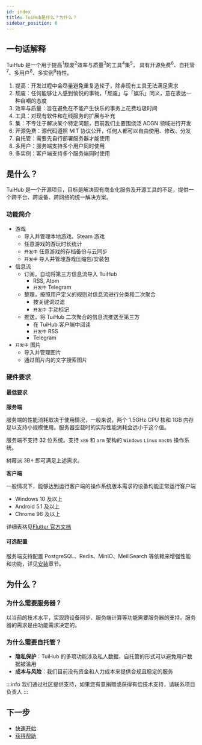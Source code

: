 ```yaml
---
id: index
title: TuiHub是什么？为什么？
sidebar_position: 0
---
```


## 一句话解释

TuiHub 是一个用于提高<sup>1</sup>颓废<sup>2</sup>效率与质量<sup>3</sup>的工具<sup>4</sup>集<sup>5</sup>，
具有开源免费<sup>6</sup>、自托管<sup>7</sup>、多用户<sup>8</sup>、多实例<sup>9</sup>特性。

1. 提高：开发过程中会尽量避免重复造轮子，除非现有工具无法满足需求
2. 颓废：任何能够让人感到愉悦的事物，「颓废」与「娱乐」同义，意在表达一种自嘲的态度
3. 效率与质量：旨在避免在不能产生快乐的事务上花费垃圾时间
4. 工具：对现有软件和在线服务的扩展与补充
5. 集：不专注于解决某个特定问题，目前我们主要围绕泛 ACGN 领域进行开发
6. 开源免费：源代码遵照 MIT 协议公开，任何人都可以自由使用、修改、分发
7. 自托管：需要先自行部署服务器才能使用
8. 多用户：服务端支持多个用户同时使用
9. 多实例：客户端支持多个服务端同时使用

## 是什么？

TuiHub 是一个开源项目，目标是解决现有商业化服务及开源工具的不足，提供一个跨平台、跨设备、跨网络的统一解决方案。

### 功能简介

- 游戏
  - 导入并管理本地游戏、Steam 游戏
  - 任意游戏的游玩时长统计
  - `开发中` 任意游戏的存档备份与云同步
  - `开发中` 导入并管理游戏压缩包/安装包
- 信息流
  - 订阅，自动将第三方信息流导入 TuiHub
    - RSS, Atom
    - `开发中` Telegram
  - 整理，按照用户定义的规则对信息流进行分类和二次聚合
    - 按关键词过滤
    - `开发中` 手动标记
  - 推送，将 TuiHub 二次聚合的信息流推送至第三方
    - 在 TuiHub 客户端中阅读
    - `开发中` RSS
    - Telegram
- `开发中` 图片
  - 导入并管理图片
  - 通过图片内的文字搜索图片

### 硬件要求

#### 最低要求

**服务端**

服务端的性能消耗取决于使用情况，一般来说，两个 1.5GHz CPU 核和 1GB 内存足以支持小规模使用。服务器空载时的实际性能消耗会远小于这个值。

服务端不支持 32 位系统。支持 `x86` 和 `arm` 架构的 `Windows` `Linux` `macOS` 操作系统。

树莓派 3B+ 即可满足上述需求。

**客户端**

一般情况下，能够达到运行客户端的操作系统版本需求的设备均能正常运行客户端

- Windows 10 及以上
- Android 5.1 及以上
- Chrome 96 及以上

详细表格见[Flutter 官方文档](https://docs.flutter.dev/reference/supported-platforms)

#### 可选配置

服务端支持配置 PostgreSQL、Redis、MinIO、MeiliSearch 等依赖来增强性能和功能，详见[安装](./installation)章节。

## 为什么？

### 为什么需要服务器？

以当前的技术水平，实现跨设备同步、服务端计算等功能需要服务器的支持。服务器的需求是由功能需求决定的。

### 为什么需要自托管？

- **隐私保护**：TuiHub 的多项功能涉及私人数据，自托管的形式可以避免用户数据被滥用
- **成本与风险**：我们目前没有资金和人力成本来提供合规且稳定的服务

:::info
我们通过社区提供支持，如果您有意捐赠或获得有偿技术支持，请联系项目负责人
:::

## 下一步

- [快速开始](./getstart/quickstart)
- [获得帮助](./help/support)
